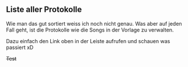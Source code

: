 ## Liste aller Protokolle

Wie man das gut sortiert weiss ich noch nicht genau. Was aber auf jeden Fall geht, ist die Protokolle wie die Songs in der Vorlage zu verwalten.

Dazu einfach den Link oben in der Leiste  aufrufen und schauen was passiert xD

~~Test~~

